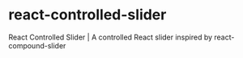 # react-controlled-slider
React Controlled Slider | A controlled React slider inspired by react-compound-slider
